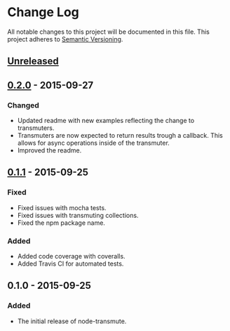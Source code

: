 # Change Log
All notable changes to this project will be documented in this file.
This project adheres to [Semantic Versioning](http://semver.org/).

## [Unreleased][unreleased]

## [0.2.0] - 2015-09-27
### Changed
- Updated readme with new examples reflecting the change to transmuters.
- Transmuters are now expected to return results trough a callback. This allows for async operations inside of the transmuter.
- Improved the readme.

## [0.1.1] - 2015-09-25
### Fixed
- Fixed issues with mocha tests.
- Fixed issues with transmuting collections.
- Fixed the npm package name.

### Added
- Added code coverage with coveralls.
- Added Travis CI for automated tests.

## 0.1.0 - 2015-09-25
### Added
- The initial release of node-transmute.

[unreleased]: https://github.com/paaxonia/node-transmute/compare/0.2.0...HEAD
[0.2.0]: https://github.com/paaxonia/node-transmute/compare/0.2.0...0.1.1
[0.1.1]: https://github.com/paaxonia/node-transmute/compare/0.1.1...0.1.0
